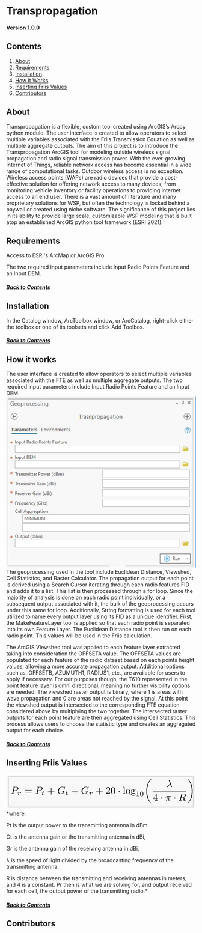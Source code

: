 # Transpropagation
**Version 1.0.0**

## Contents
1. [About](#About)
2. [Requirements](#Requirements)
3. [Installation](#Installation)
4. [How it Works](#How_it_works)
5. [Inserting Friis Values](#Inserting_Friis_Values)
6. [Contributors](#Contributors)


## About
Transpropagation is a flexible, custom tool created using ArcGIS’s Arcpy python module. The user interface is created to allow operators to select multiple variables associated with the Friis Transmission Equation as well as multiple aggregate outputs. The aim of this project is to introduce the Transpropagation ArcGIS tool for modeling outside wireless signal propagation and radio signal transmission power. With the ever-growing Internet of Things, reliable network access has become essential in a wide range of computational tasks. Outdoor wireless access is no exception. Wireless access points (WAPs) are radio devices that provide a cost-effective solution for offering network access to many devices; from monitoring vehicle inventory or facility operations to providing internet access to an end user. There is a vast amount of literature and many proprietary solutions for WSP, but often the technology is locked behind a paywall or created using niche software. The significance of this project lies in its ability to provide large scale, customizable WSP modeling that is built atop an established ArcGIS python tool framework (ESRI 2021). 

## Requirements
Access to ESRI's ArcMap or ArcGIS Pro

The two required input parameters include Input Radio Points Feature and an Input DEM.
##### [Back to Contents](#contents)

## Installation
In the Catalog window, ArcToolbox window, or ArcCatalog, right-click either the toolbox or one of its toolsets and click Add Toolbox.
##### [Back to Contents](#contents)

## How it works
The user interface is created to allow operators to select multiple variables associated with the FTE as well as multiple aggregate outputs. The two required input parameters include Input Radio Points Feature and an Input DEM. 
![UI](UI.JPG)
The geoprocessing used in the tool include Euclidean Distance, Viewshed, Cell Statistics, and Raster Calculator. The propagation output for each point is derived using a Search Cursor iterating through each radio features FID and adds it to a list. This list is then processed through a for loop. Since the majority of analysis is done on each radio point individually, or a subsequent output associated with it, the bulk of the geoprocessing occurs under this same for loop. Additionally, String formatting is used for each tool utilized to name every output layer using its FID as a unique identifier. First, the MakeFeatureLayer tool is applied so that each radio point is separated into its own Feature Layer. The Euclidean Distance tool is then run on each radio point. This values will be used in the Friis calculation. 

The ArcGIS Viewshed tool was applied to each feature layer extracted taking into consideration the OFFSETA value. The OFFSETA values are populated for each feature of the radio dataset based on each points height values, allowing a more accurate propagation output. Additional options such as, OFFSETB, AZUMUTH1, RADIUS1, etc., are available for users to apply if necessary. For our purposes though, the T610 represented in the point feature layer is omni directional, meaning no further visibility options are needed. The viewshed raster output is binary, where 1 is areas with wave propagation and 0 are areas not reached by the signal. At this point the viewshed output is intersected to the corresponding FTE equation considered above by multiplying the two together. The intersected raster outputs for each point feature are then aggregated using Cell Statistics. This process allows users to choose the statistic type and creates an aggregated output for each choice. 


##### [Back to Contents](#contents)

## Inserting Friis Values
![img_2](img_2.png)
*where: 

Pt is the output power to the transmitting antenna in dBm 

Gt is the antenna gain or the transmitting antenna in dBi, 

Gr is the antenna gain of the receiving antenna in dBi, 

λ is the speed of light divided by the broadcasting frequency of the transmitting antenna.

R is distance between the transmitting and receiving antennas in meters, and 4 is a constant. Pr then is what we are solving for, and output received for each cell, the output power of the transmitting radio.*

##### [Back to Contents](#contents)


## Contributors
